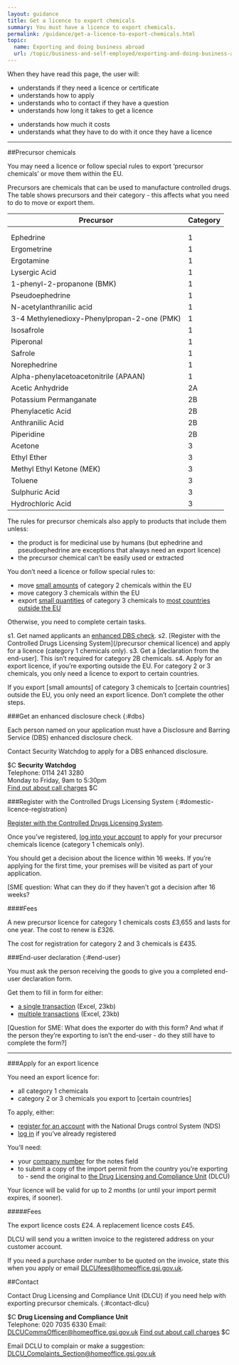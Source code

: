 ```yaml
---
layout: guidance
title: Get a licence to export chemicals
summary: You must have a licence to export chemicals.
permalink: /guidance/get-a-licence-to-export-chemicals.html
topic:
  name: Exporting and doing business abroad
  url: /topic/business-and-self-employed/exporting-and-doing-business-abroad.html
---
```


When they have read this page, the user will:

- understands if they need a licence or certificate
- understands how to apply
- understands who to contact if they have a question
- understands how long it takes to get a licence
* understands how much it costs
* understands what they have to do with it once they have a licence
 

---
##Precursor chemicals

You may need a licence or follow special rules to export ‘precursor chemicals’ or move them within the EU. 

Precursors are  chemicals that can be used to manufacture controlled drugs. The table shows precursors and their category - this affects what you need to do to move or export them.


| Precursor                                   | Category |
|---------------------------------------------|----------|
|                                             |          |
|                                             |          |
| Ephedrine                                   | 1        |
| Ergometrine                                 | 1        |
| Ergotamine                                  | 1        |
| Lysergic Acid                               | 1        |
| 1-phenyl-2-propanone (BMK)                  | 1        |
| Pseudoephedrine                             | 1        |
| N-acetylanthranilic acid                    | 1        |
| 3-4 Methylenedioxy-Phenylpropan-2-one (PMK) | 1        |
| Isosafrole                                  | 1        |
| Piperonal                                   | 1        |
| Safrole                                     | 1        |
| Norephedrine                                | 1        |
| Alpha-phenylacetoacetonitrile (APAAN)       | 1        |
| Acetic Anhydride                            | 2A       |
| Potassium Permanganate                      | 2B       |
| Phenylacetic Acid                           | 2B       |
| Anthranilic Acid                            | 2B       |
| Piperidine                                  | 2B       |
| Acetone                                     | 3        |
| Ethyl Ether                                 | 3        |
| Methyl Ethyl Ketone (MEK)                   | 3        |
| Toluene                                     | 3        |
| Sulphuric Acid                              | 3        |
| Hydrochloric Acid                           | 3        |

The rules for precursor chemicals also apply to products that include them unless:

- the product is for medicinal use by humans (but ephedrine and pseudoephedrine are exceptions that always need an export licence)
- the precursor chemical can’t be easily used or extracted 

You don’t need a licence or follow special rules to:

- move [small amounts](https://www.gov.uk/government/uploads/system/uploads/attachment_data/file/523889/5_-_Precursor_Wallchart_-_Domestic-_May_2016.pdf) of category 2 chemicals within the EU
- move category 3 chemicals within the EU
- export [small quantities](https://www.gov.uk/government/uploads/system/uploads/attachment_data/file/523889/5_-_Precursor_Wallchart_-_Domestic-_May_2016.pdf) of category 3 chemicals to [most countries outside the EU](https://www.gov.uk/government/uploads/system/uploads/attachment_data/file/523144/4_-_Precursor_Chemical_import_and_export_wallchart__v02-2016_.pdf) 

Otherwise, you need to complete certain tasks.

s1. Get named applicants an [enhanced DBS check](#dbs).
s2. [Register with the Controlled Drugs Licensing System](/precursor chemical licence) and apply for a licence (category 1 chemicals only).
s3. Get a [declaration from the end-user]. This isn’t required for category 2B chemicals.
s4. Apply for an export licence, if you’re exporting outside the EU. For category 2 or 3 chemicals, you only need a licence to export to certain countries.

If you export [small amounts] of category 3 chemicals to [certain countries] outside the EU, you only need an export licence. Don’t complete the other steps.

###Get an enhanced disclosure check
{:#dbs}

Each person named on your application must have a Disclosure and Barring Service (DBS) enhanced disclosure check. 

Contact Security Watchdog to apply for a DBS enhanced disclosure.

$C
**Security Watchdog**  
Telephone: 0114 241 3280  
Monday to Friday, 9am to 5:30pm  
[Find out about call charges](/call-charges)
$C

###Register with the Controlled Drugs Licensing System
{:#domestic-licence-registration}

[Register with the Controlled Drugs Licensing System](https://eforms.homeoffice.gov.uk/outreach/drugs_registration.ofml). 

Once you’ve registered, [log into your account](https://eforms.homeoffice.gov.uk/outreach/DrugsConsole.ofml) to apply for your precursor chemicals licence (category 1 chemicals only).

You should get a decision about the licence within 16 weeks. If you’re applying for the first time, your premises will be visited as part of your application.

[SME question: What can they do if they haven't got a decision after 16 weeks?

####Fees

A new precursor licence for category 1 chemicals costs £3,655 and lasts for one year. The cost to renew is £326. 

The cost for registration for category 2 and 3 chemicals is £435.

###End-user declaration
{:#end-user}

You must ask the person receiving the goods to give you a completed end-user declaration form.

Get them to fill in form for either:

- [a single transaction](https://www.gov.uk/government/uploads/system/uploads/attachment_data/file/98062/customer-dec-1-2-individual.xls) (Excel, 23kb)
- [multiple transactions](https://www.gov.uk/government/uploads/system/uploads/attachment_data/file/98061/customer-dec-1-2-multiple.xls) (Excel, 23kb)

[Question for SME: What does the exporter do with this form? And what if the person they’re exporting to isn’t the end-user - do they still have to complete the form?]

---
###Apply for an export licence

You need an export licence for:

- all category 1 chemicals
- category 2 or 3 chemicals you export to [certain countries]

To apply, either:

- [register for an account](https://dlcu.homeoffice.gov.uk/UserRegForm.aspx) with the National Drugs control System (NDS)
- [log in](https://dlcu.homeoffice.gov.uk/Login.aspx) if you’ve already registered

You’ll need:

- your [company number](https://www.gov.uk/get-information-about-a-company) for the notes field
- to submit a copy of the import permit from the country you’re exporting to - send the original to [the Drug Licensing and Compliance Unit](#contact-dlcu) (DLCU)

Your licence will be valid for up to 2 months (or until your import permit expires, if sooner).

#####Fees

The export licence costs £24. A replacement licence costs £45.

DLCU will send you a written invoice to the registered address on your customer account.

If you need a purchase order number to be quoted on the invoice, state this when you apply or email [DLCUfees@homeoffice.gsi.gov.uk](DLCUCommsOfficer@homeoffice.gsi.gov.uk).

##Contact

Contact Drug Licensing and Compliance Unit (DLCU) if you need help with exporting precursor chemicals.
{:#contact-dlcu}

$C
**Drug Licensing and Compliance Unit**  
Telephone: 020 7035 6330
Email: [DLCUCommsOfficer@homeoffice.gsi.gov.uk](Mailto:DLCUCommsOfficer@homeoffice.gsi.gov.uk)
[Find out about call charges](/call-charges)
$C

Email DCLU to complain or make a suggestion: DLCU_Complaints_Section@homeoffice.gsi.gov.uk 

